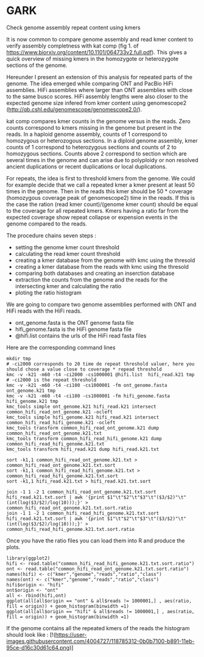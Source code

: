 # GARK
Check genome assembly repeat content using kmers

It is now common to compare genome assembly and read kmer content to verify assembly completness with kat comp (fig 1. of https://www.biorxiv.org/content/10.1101/064733v2.full.pdf). This gives a quick overview of missing kmers in the homozygote or heterozygote sections of the genome. 

Hereunder I present an extension of this analysis for repeated parts of the genome. The idea emerged while comparing ONT and PacBio HiFi assemblies. HiFi assemblies where larger than ONT assemblies with close to the same busco scores. HiFi assembly lengths were also closer to the expected genome size infered from kmer content using genomescope2 (http://qb.cshl.edu/genomescope/genomescope2.0/). 

kat comp compares kmer counts in the genome versus in the reads. Zero counts correspond to kmers missing in the genome but present in the reads. In a haploid genome assembly, counts of 1 correspond to homozygous or heterozogous sections. In a diploid genome assembly, kmer counts of 1 correspond to heterozygous sections and counts of 2 to homozygous sections. Counts above 2 correspond to section which are several times in the genome and can arise due to polyploidy or non resolved ancient duplications or recent duplications or local duplications. 

For repeats, the idea is first to threshold kmers from the genome. We could for example decide that we call a repeated kmer a kmer present at least 50 times in the genome. Then in the reads this kmer should be 50 * coverage (homozygous coverage peak of genomescope2) time in the reads. If this is the case the ration (read kmer count)/(genome kmer count) should be equal to the coverage for all repeated kmers. Kmers having a ratio far from the expected coverage show repeat collapse or expension events in the genome compared to the reads. 

The procedure chains seven steps :
- setting the genome kmer count threshold
- calculating the read kmer count threshold
- creating a kmer database from the genome with kmc using the thresold
- creating a kmer database from the reads with kmc using the thresold
- comparing both databases and creating an inserction database
- extraction the counts from the genome and the reads for the intersecting kmer and calculating the ratio
- ploting the ratio histogram 

We are going to compare two genome assemblies performed with ONT and HiFi reads with the HiFi reads.
- ont_genome.fasta is the ONT genome fasta file
- hifi_genome.fasta is the HiFi genome fasta file
- @hifi.list contains the urls of the HiFi read fasta files

Here are the corresponding command lines

```
mkdir tmp
# -ci2000 corresponds to 20 time de repeat threshold valuer, here you should chose a value close to coverage * repead threshold
kmc -v -k21 -m60 -t4 -ci2000 -cs1000001 @hifi.list  hifi_read.k21 tmp
# -ci2000 is the repeat threshold 
kmc -v -k21 -m60 -t4 -ci100 -cs1000001 -fm ont_genome.fasta ont_genome.k21 tmp
kmc -v -k21 -m60 -t4 -ci100 -cs1000001 -fm hifi_genome.fasta hifi_genome.k21 tmp
kmc_tools simple ont_genome.k21 hifi_read.k21 intersect common_hifi_read_ont_genome.k21 -ocleft
kmc_tools simple hifi_genome.k21 hifi_read.k21 intersect common_hifi_read_hifi_genome.k21 -ocleft
kmc_tools transform common_hifi_read_ont_genome.k21 dump common_hifi_read_ont_genome.k21.txt
kmc_tools transform common_hifi_read_hifi_genome.k21 dump common_hifi_read_hifi_genome.k21.txt
kmc_tools transform hifi_read.k21 dump hifi_read.k21.txt

sort -k1,1 common_hifi_read_ont_genome.k21.txt > common_hifi_read_ont_genome.k21.txt.sort
sort -k1,1 common_hifi_read_hifi_genome.k21.txt > common_hifi_read_hifi_genome.k21.txt.sort
sort -k1,1 hifi_read.k21.txt > hifi_read.k21.txt.sort

join -1 1 -2 1 common_hifi_read_ont_genome.k21.txt.sort hifi_read.k21.txt.sort | awk '{print $1"\t"$2"\t"$3"\t"($3/$2)"\t"(int(log($3/$2)/log(10)));}' > common_hifi_read_ont_genome.k21.txt.sort.ratio
join -1 1 -2 1 common_hifi_read_hifi_genome.k21.txt.sort hifi_read.k21.txt.sort | awk '{print $1"\t"$2"\t"$3"\t"($3/$2)"\t"(int(log($3/$2)/log(10)));}' > common_hifi_read_hifi_genome.k21.txt.sort.ratio
```

Once you have the ratio files you can load them into R and produce the plots.
```
library(ggplot2)
hifi <- read.table("common_hifi_read_hifi_genome.k21.txt.sort.ratio")
ont <- read.table("common_hifi_read_ont_genome.k21.txt.sort.ratio")
names(hifi) <- c("kmer","genome","reads","ratio","class")
names(ont) <- c("kmer","genome","reads","ratio","class")
hifi$origin <- "hifi"
ont$origin <- "ont"
all <- rbind(hifi,ont)
ggplot(all[all$origin == "ont" & all$reads != 1000001,] , aes(ratio, fill = origin)) + geom_histogram(binwidth =1) 
ggplot(all[all$origin == "hifi" & all$reads != 1000001,] , aes(ratio, fill = origin)) + geom_histogram(binwidth =1)
```

If the genome contains all the repeated kmers of the reads the histogram should look like : [!(https://user-images.githubusercontent.com/4004727/118785312-0b0b7100-b891-11eb-95ce-d16c30d61c64.png)]


